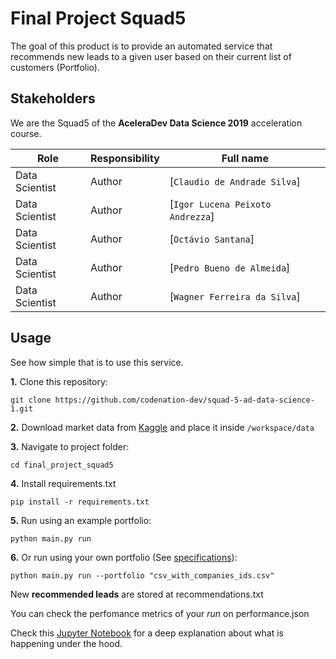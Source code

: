 # Final Project Squad5
The goal of this product is to provide an automated service that recommends new leads to a given user based on their current list of customers (Portfolio).

## Stakeholders
We are the Squad5 of the **AceleraDev Data Science 2019** acceleration course.

| Role                 | Responsibility         | Full name                |
| -----                | ----------------       | -----------              |
| Data Scientist       | Author                 | [`Claudio de Andrade Silva`] |
| Data Scientist       | Author                 | [`Igor Lucena Peixoto Andrezza`] |
| Data Scientist       | Author                 | [`Octávio Santana`] |
| Data Scientist       | Author                 | [`Pedro Bueno de Almeida`] |
| Data Scientist       | Author                 | [`Wagner Ferreira da Silva`] |

## Usage
See how simple that is to use this service.


**1.** Clone this repository:
```
git clone https://github.com/codenation-dev/squad-5-ad-data-science-1.git
```

**2.** Download market data from [Kaggle](https://www.kaggle.com/argonalyst/aceleradev-ds-final-project-2019) and place it inside `/workspace/data`

**3.** Navigate to project folder:
```
cd final_project_squad5
```

**4.** Install requirements.txt
```
pip install -r requirements.txt
```

**5.** Run using an example portfolio:
```
python main.py run
```

**6.** Or run using your own portfolio (See [specifications](./docs/portfolio_specification.md)):
```
python main.py run --portfolio "csv_with_companies_ids.csv"
```

New **recommended leads** are stored at recommendations.txt

You can check the perfomance metrics of your *run* on performance.json

Check this [Jupyter Notebook](./docs/foo.py) for a deep explanation about what is happening under the hood. 